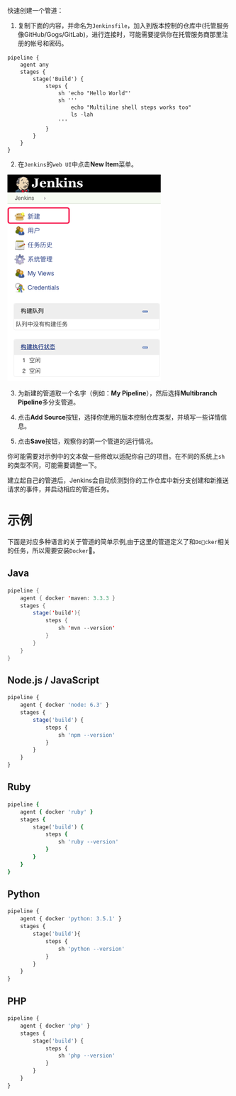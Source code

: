 快速创建一个管道：

1. 复制下面的内容，并命名为`Jenkinsfile`，加入到版本控制的仓库中(托管服务像GitHub/Gogs/GitLab)，进行连接时，可能需要提供你在托管服务商那里注册的帐号和密码。
```
pipeline {
    agent any
    stages {
        stage('Build') {
            steps {
                sh 'echo "Hello World"'
                sh '''
                    echo "Multiline shell steps works too"
                    ls -lah
                '''
            }
        }
    }
}
```

2. 在`Jenkins`的`web UI`中点击**New Item**菜单。

![web UI](images/first-pipline-1.png)

3. 为新建的管道取一个名字（例如：**My Pipeline**），然后选择**Multibranch Pipeline**多分支管道。

4. 点击**Add Source**按钮，选择你使用的版本控制仓库类型，并填写一些详情信息。

5. 点击**Save**按钮，观察你的第一个管道的运行情况。

你可能需要对示例中的文本做一些修改以适配你自己的项目。在不同的系统上`sh`的类型不同，可能需要调整一下。

建立起自己的管道后，Jenkins会自动侦测到你的工作仓库中新分支创建和新推送请求的事件，并启动相应的管道任务。


# 示例

下面是对应多种语言的关于管道的简单示例,由于这里的管道定义了和`Docker`相关的任务，所以需要安装`Docker`。

## Java

```java
pipeline {
    agent { docker 'maven: 3.3.3 }
    stages {
        stage('build'){
            steps {
                sh 'mvn --version'
            }
        }
    }
}
```

## Node.js / JavaScript

```js
pipeline {
    agent { docker 'node: 6.3' }
    stages {
        stage('build') {
            steps {
                sh 'npm --version'
            }
        }
    }
}
```

## Ruby

```ruby
pipeline {
    agent { docker 'ruby' }
    stages {
        stage('build') {
            steps {
                sh 'ruby --version'
            }
        }
    }
}
```

## Python

```python
pipeline {
    agent { docker 'python: 3.5.1' }
    stages {
        stage('build'){
            steps {
                sh 'python --version'
            }
        }
    }
}
```

## PHP

```php
pipeline {
    agent { docker 'php' }
    stages {
        stage('build') {
            steps {
                sh 'php --version'
            }
        }
    }
}
```

